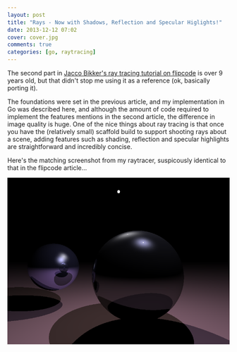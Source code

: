 ```yaml
---
layout: post
title: "Rays - Now with Shadows, Reflection and Specular Higlights!"
date: 2013-12-12 07:02
cover: cover.jpg
comments: true
categories: [go, raytracing]
---
```

The second part in [Jacco Bikker's ray tracing tutorial on flipcode](http://www.flipcode.com/archives/Raytracing_Topics_Techniques-Part_2_Phong_Mirrors_and_Shadows.shtml) is over 9 years old, but that didn't stop me using it as a reference (ok, basically porting it).

The foundations were set in the previous article, and my implementation in Go was described here, and although the amount of code required to implement the features mentions in the second article, the difference in image quality is huge.  One of the nice things about ray tracing is that once you have the (relatively small) scaffold build to support shooting rays about a scene, adding features such as shading, reflection and specular highlights are straightforward and incredibly concise.

Here's the matching screenshot from my raytracer, suspicously identical to that in the flipcode article...

![Balls with Shadows, Reflections and Specular Highlights](/images/2013-12-12-flipcode2.png)
